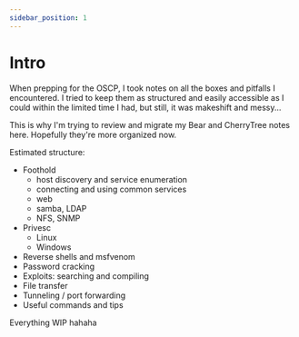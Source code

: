 ```yaml
---
sidebar_position: 1
---
```


# Intro

When prepping for the OSCP, I took notes on all the boxes and pitfalls I encountered. I tried to keep them as structured and easily accessible as I could within the limited time I had, but still, it was makeshift and messy...

This is why I'm trying to review and migrate my Bear and CherryTree notes here. Hopefully they're more organized now.

Estimated structure:

* Foothold
    * host discovery and service enumeration
    * connecting and using common services
    * web 
    * samba, LDAP
    * NFS, SNMP
* Privesc
    * Linux
    * Windows
* Reverse shells and msfvenom
* Password cracking
* Exploits: searching and compiling
* File transfer
* Tunneling / port forwarding
* Useful commands and tips

Everything WIP hahaha